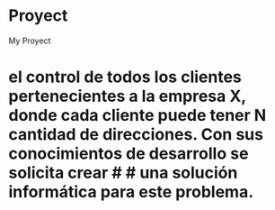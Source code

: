 # Proyect
My Proyect


# el control de todos los clientes pertenecientes a la empresa X, donde cada cliente puede tener N cantidad de direcciones. Con sus conocimientos de desarrollo se solicita crear # # una solución informática para este problema.
